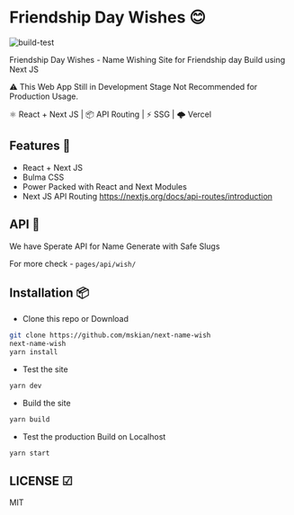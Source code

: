 # Friendship Day Wishes 😊

![build-test](https://github.com/mskian/next-name-wish/workflows/build-test/badge.svg)  

Friendship Day Wishes - Name Wishing Site for Friendship day Build using Next JS  

⚠ This Web App Still in Development Stage Not Recommended for Production Usage.  

⚛ React + Next JS | 📦 API Routing | ⚡ SSG | 🌩 Vercel  

## Features 🍔

- React + Next JS
- Bulma CSS
- Power Packed with React and Next Modules
- Next JS API Routing <https://nextjs.org/docs/api-routes/introduction>

## API 🍪

We have Sperate API for Name Generate with Safe Slugs

For more check - `pages/api/wish/`

## Installation 📦

- Clone this repo or Download

```sh
git clone https://github.com/mskian/next-name-wish
next-name-wish
yarn install
```

- Test the site

```sh
yarn dev
```

- Build the site

```sh
yarn build
```

- Test the production Build on Localhost

```sh
yarn start
```

## LICENSE ☑

MIT
